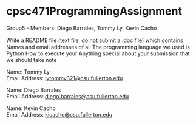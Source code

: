 # cpsc471ProgrammingAssignment
Group5 -  Members: Diego Barrales, Tommy Ly, Kevin Cacho

Write a README ﬁle (text ﬁle, do not submit a .doc ﬁle) which contains
  Names and email addresses of all
  The programming language we used is Python
  How to execute your
  Anything special about your submission that we should take note

Name: Tommy Ly       
Email Address: lytommy321@csu.fullerton.edu

Name: Diego Barrales      
Email Address: diego.barrales@csu.fullerton.edu

Name: Kevin Cacho     
Email Address: kicacho@csu.fullerton.edu 
